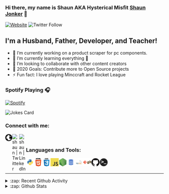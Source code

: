 ### Hi there, my name is Shaun AKA Hysterical Misfit [Shaun Jonker][website] 👋

[![Website](https://img.shields.io/website?label=Shaun-Jonker.com&style=for-the-badge&url=https%3A%2F%2Fshaunjonker.com)](https://www.shaunjonker.com)
![Twitter Follow](https://img.shields.io/twitter/follow/HystericalMisf1?color=1DA1F2&label=Hysterical%20Misfit&logo=twitter&style=for-the-badge)

## I'm a Husband, Father, Developer, and Teacher!

- 🔭 I’m currently working on a product scraper for pc components.
- 🌱 I’m currently learning everything 🤣
- 👯 I’m looking to collaborate with other content creators
- 🥅 2020 Goals: Contribute more to Open Source projects
- ⚡ Fun fact: I love playing Minccraft and Rocket League

### Spotify Playing 🎧
[![Spotify](https://novatorem.shaun-jonker.vercel.app/api/spotify)](https://open.spotify.com/user/gfu4lu3bmuypjanqqhry0ra8q)


<!-- Markdown -->

![Jokes Card](https://readme-jokes.vercel.app/api)


### Connect with me:

[<img align="left" alt="shaunjonker.com" width="22px" src="https://raw.githubusercontent.com/iconic/open-iconic/master/svg/globe.svg" />][website]
[<img align="left" alt="shaun | Twitter" width="22px" src="https://cdn.jsdelivr.net/npm/simple-icons@v3/icons/twitter.svg" />][twitter]
[<img align="left" alt="shaun | LinkedIn" width="22px" src="https://cdn.jsdelivr.net/npm/simple-icons@v3/icons/linkedin.svg" />][linkedin]

<br />

### Languages and Tools:

<img align="left" alt="Python" width="26px" src="https://raw.githubusercontent.com/github/explore/80688e429a7d4ef2fca1e82350fe8e3517d3494d/topics/python/python.png" />
<img align="left" alt="HTML5" width="26px" src="https://raw.githubusercontent.com/github/explore/80688e429a7d4ef2fca1e82350fe8e3517d3494d/topics/html/html.png" />
<img align="left" alt="CSS3" width="26px" src="https://raw.githubusercontent.com/github/explore/80688e429a7d4ef2fca1e82350fe8e3517d3494d/topics/css/css.png" />
<img align="left" alt="JavaScript" width="26px" src="https://raw.githubusercontent.com/github/explore/80688e429a7d4ef2fca1e82350fe8e3517d3494d/topics/javascript/javascript.png" />
<img align="left" alt="Node.js" width="26px" src="https://raw.githubusercontent.com/github/explore/80688e429a7d4ef2fca1e82350fe8e3517d3494d/topics/nodejs/nodejs.png" />
<img align="left" alt="SQL" width="26px" src="https://raw.githubusercontent.com/github/explore/80688e429a7d4ef2fca1e82350fe8e3517d3494d/topics/sql/sql.png" />
<img align="left" alt="MySQL" width="26px" src="https://raw.githubusercontent.com/github/explore/80688e429a7d4ef2fca1e82350fe8e3517d3494d/topics/mysql/mysql.png" />
<img align="left" alt="Git" width="26px" src="https://raw.githubusercontent.com/github/explore/80688e429a7d4ef2fca1e82350fe8e3517d3494d/topics/git/git.png" />
<img align="left" alt="GitHub" width="26px" src="https://raw.githubusercontent.com/github/explore/78df643247d429f6cc873026c0622819ad797942/topics/github/github.png" />
<img align="left" alt="Terminal" width="26px" src="https://raw.githubusercontent.com/github/explore/80688e429a7d4ef2fca1e82350fe8e3517d3494d/topics/terminal/terminal.png" />

<br />
<br />

---

<details>
  <summary>:zap: Recent Github Activity</summary>
  
<!--START_SECTION:activity-->

<!--END_SECTION:activity-->

</details>

<details>
  <summary>:zap: Github Stats</summary>

  <img align="left" alt="Shaun Github Stats" src="https://github-readme-stats.vercel.app/api?username=Shaun-Jonker&show_icons=true&hide_border=true" />

</details>

[website]: https://www.shaunjonker.com
[twitter]: https://twitter.com/HystericalMisf1
[linkedin]: https://www.linkedin.com/in/shaun-jonker-097914182/
